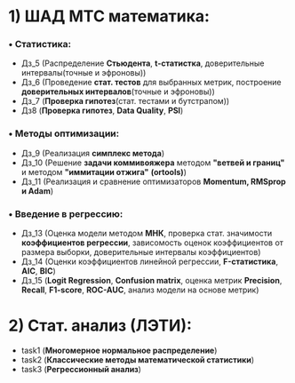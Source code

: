 # 1) ШАД МТС математика:
### $\bullet$ Статистика:
   - Дз_5 (Распределение **Стьюдента**, **t-статистка**, доверительные интервалы(точные и эфроновы))
   - Дз_6 (Проведение **стат. тестов** для выбранных метрик, построение **доверительных интервалов**(точные и эфроновы))
   - Дз_7 (**Проверка гипотез**(стат. тестами и бутстрапом))
   - Дз8 (**Проверка гипотез**, **Data Quality**, **PSI**)
### $\bullet$ Методы оптимизации:
   - Дз_9 (Реализация **симплекс метода**)
   - Дз_10 (Решение **задачи коммивояжера** методом **"ветвей и границ"** и методом **"иммитации отжига"** **(ortools)**)
   - Дз_11 (Реализация и сравнение оптимизаторов **Momentum, RMSprop и Adam**)
### $\bullet$ Введение в регрессию:
   - Дз_13 (Оценка модели методом **МНК**, проверка стат. значимости **коэффициентов регрессии**, зависомость оценок коэффициентов от размера выборки, доверительные интервалы коэффициентов)
   - Дз_14 (Оценки коэффициентов линейной регрессии, **F-статистика**, **AIC**, **BIC**)
   - Дз_15 (**Logit Regression**, **Confusion matrix**, оценка метрик **Precision**, **Recall**, **F1-score**, **ROC-AUC**, анализ модели на основе метрик)
   
# 2) Стат. анализ (ЛЭТИ):
   - task1 (**Многомерное нормальное распределение**)
   - task2 (**Классические методы математической статистики**)
   - task3 (**Регрессионный анализ**)
